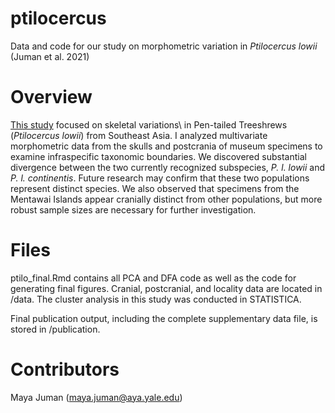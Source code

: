 # ptilocercus
Data and code for our study on morphometric variation in *Ptilocercus lowii* (Juman et al. 2021)

# Overview
<a href="https://link.springer.com/article/10.1007/s10914-021-09556-7" target="_blank">This study</a> focused on skeletal variations\ in Pen-tailed Treeshrews (*Ptilocercus lowii*) from Southeast Asia. I analyzed multivariate morphometric data from the skulls and postcrania of museum specimens to examine infraspecific taxonomic boundaries. We discovered substantial divergence between the two currently recognized subspecies, *P. l. lowii* and *P. l. continentis*. Future research may confirm that these two populations represent distinct species. We also observed that specimens from the Mentawai Islands appear cranially distinct from other populations, but more robust sample sizes are necessary for further investigation.

# Files
ptilo_final.Rmd contains all PCA and DFA code as well as the code for generating final figures. Cranial, postcranial, and locality data are located in /data. The cluster analysis in this study was conducted in STATISTICA.

Final publication output, including the complete supplementary data file, is stored in /publication.

# Contributors
Maya Juman (maya.juman@aya.yale.edu)
